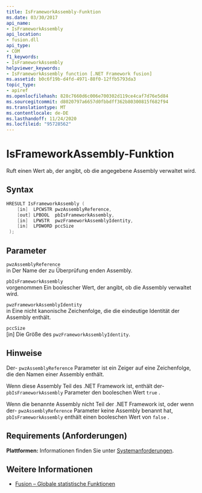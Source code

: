 ```yaml
---
title: IsFrameworkAssembly-Funktion
ms.date: 03/30/2017
api_name:
- IsFrameworkAssembly
api_location:
- fusion.dll
api_type:
- COM
f1_keywords:
- IsFrameworkAssembly
helpviewer_keywords:
- IsFrameworkAssembly function [.NET Framework fusion]
ms.assetid: b0c6f19b-d4fd-4971-88f0-12ffb5793da3
topic_type:
- apiref
ms.openlocfilehash: 828c7660d6c006e700302d119ce4caf7d76e5d84
ms.sourcegitcommit: d8020797a6657d0fbbdff362b80300815f682f94
ms.translationtype: MT
ms.contentlocale: de-DE
ms.lasthandoff: 11/24/2020
ms.locfileid: "95728562"
---
```

# <a name="isframeworkassembly-function"></a>IsFrameworkAssembly-Funktion

Ruft einen Wert ab, der angibt, ob die angegebene Assembly verwaltet wird.  
  
## <a name="syntax"></a>Syntax  
  
```cpp  
HRESULT IsFrameworkAssembly (  
    [in]  LPCWSTR pwzAssemblyReference,  
    [out] LPBOOL  pbIsFrameworkAssembly,  
    [in]  LPWSTR  pwzFrameworkAssemblyIdentity,  
    [in]  LPDWORD pccSize  
 );  
```  
  
## <a name="parameters"></a>Parameter  

 `pwzAssemblyReference`  
 in Der Name der zu Überprüfung enden Assembly.  
  
 `pbIsFrameworkAssembly`  
 vorgenommen Ein boolescher Wert, der angibt, ob die Assembly verwaltet wird.  
  
 `pwzFrameworkAssemblyIdentity`  
 in Eine nicht kanonische Zeichenfolge, die die eindeutige Identität der Assembly enthält.  
  
 `pccSize`  
 [in] Die Größe des `pwzFrameworkAssemblyIdentity`.  
  
## <a name="remarks"></a>Hinweise  

 Der- `pwzAssemblyReference` Parameter ist ein Zeiger auf eine Zeichenfolge, die den Namen einer Assembly enthält.  
  
 Wenn diese Assembly Teil des .NET Framework ist, enthält der- `pbIsFrameworkAssembly` Parameter den booleschen Wert `true` .  
  
 Wenn die benannte Assembly nicht Teil der .NET Framework ist, oder wenn der- `pwzAssemblyReference` Parameter keine Assembly benannt hat, `pbIsFrameworkAssembly` enthält einen booleschen Wert von `false` .  
  
## <a name="requirements"></a>Requirements (Anforderungen)  

 **Plattformen:** Informationen finden Sie unter [Systemanforderungen](../../get-started/system-requirements.md).  
  
## <a name="see-also"></a>Weitere Informationen

- [Fusion – Globale statistische Funktionen](fusion-global-static-functions.md)

